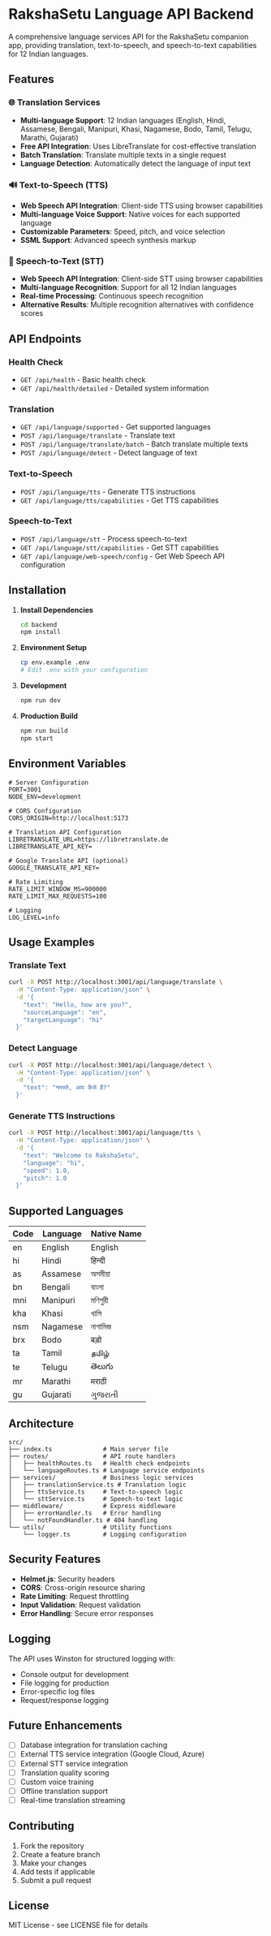 # RakshaSetu Language API Backend

A comprehensive language services API for the RakshaSetu companion app, providing translation, text-to-speech, and speech-to-text capabilities for 12 Indian languages.

## Features

### 🌐 Translation Services
- **Multi-language Support**: 12 Indian languages (English, Hindi, Assamese, Bengali, Manipuri, Khasi, Nagamese, Bodo, Tamil, Telugu, Marathi, Gujarati)
- **Free API Integration**: Uses LibreTranslate for cost-effective translation
- **Batch Translation**: Translate multiple texts in a single request
- **Language Detection**: Automatically detect the language of input text

### 🔊 Text-to-Speech (TTS)
- **Web Speech API Integration**: Client-side TTS using browser capabilities
- **Multi-language Voice Support**: Native voices for each supported language
- **Customizable Parameters**: Speed, pitch, and voice selection
- **SSML Support**: Advanced speech synthesis markup

### 🎤 Speech-to-Text (STT)
- **Web Speech API Integration**: Client-side STT using browser capabilities
- **Multi-language Recognition**: Support for all 12 Indian languages
- **Real-time Processing**: Continuous speech recognition
- **Alternative Results**: Multiple recognition alternatives with confidence scores

## API Endpoints

### Health Check
- `GET /api/health` - Basic health check
- `GET /api/health/detailed` - Detailed system information

### Translation
- `GET /api/language/supported` - Get supported languages
- `POST /api/language/translate` - Translate text
- `POST /api/language/translate/batch` - Batch translate multiple texts
- `POST /api/language/detect` - Detect language of text

### Text-to-Speech
- `POST /api/language/tts` - Generate TTS instructions
- `GET /api/language/tts/capabilities` - Get TTS capabilities

### Speech-to-Text
- `POST /api/language/stt` - Process speech-to-text
- `GET /api/language/stt/capabilities` - Get STT capabilities
- `GET /api/language/web-speech/config` - Get Web Speech API configuration

## Installation

1. **Install Dependencies**
   ```bash
   cd backend
   npm install
   ```

2. **Environment Setup**
   ```bash
   cp env.example .env
   # Edit .env with your configuration
   ```

3. **Development**
   ```bash
   npm run dev
   ```

4. **Production Build**
   ```bash
   npm run build
   npm start
   ```

## Environment Variables

```env
# Server Configuration
PORT=3001
NODE_ENV=development

# CORS Configuration
CORS_ORIGIN=http://localhost:5173

# Translation API Configuration
LIBRETRANSLATE_URL=https://libretranslate.de
LIBRETRANSLATE_API_KEY=

# Google Translate API (optional)
GOOGLE_TRANSLATE_API_KEY=

# Rate Limiting
RATE_LIMIT_WINDOW_MS=900000
RATE_LIMIT_MAX_REQUESTS=100

# Logging
LOG_LEVEL=info
```

## Usage Examples

### Translate Text
```bash
curl -X POST http://localhost:3001/api/language/translate \
  -H "Content-Type: application/json" \
  -d '{
    "text": "Hello, how are you?",
    "sourceLanguage": "en",
    "targetLanguage": "hi"
  }'
```

### Detect Language
```bash
curl -X POST http://localhost:3001/api/language/detect \
  -H "Content-Type: application/json" \
  -d '{
    "text": "नमस्ते, आप कैसे हैं?"
  }'
```

### Generate TTS Instructions
```bash
curl -X POST http://localhost:3001/api/language/tts \
  -H "Content-Type: application/json" \
  -d '{
    "text": "Welcome to RakshaSetu",
    "language": "hi",
    "speed": 1.0,
    "pitch": 1.0
  }'
```

## Supported Languages

| Code | Language | Native Name |
|------|----------|-------------|
| en   | English  | English     |
| hi   | Hindi    | हिन्दी      |
| as   | Assamese | অসমীয়া     |
| bn   | Bengali  | বাংলা       |
| mni  | Manipuri | মণিপুরী     |
| kha  | Khasi    | খাসি        |
| nsm  | Nagamese | নাগামিজ     |
| brx  | Bodo     | बड़ो        |
| ta   | Tamil    | தமிழ்       |
| te   | Telugu   | తెలుగు      |
| mr   | Marathi  | मराठी       |
| gu   | Gujarati | ગુજરાતી     |

## Architecture

```
src/
├── index.ts              # Main server file
├── routes/               # API route handlers
│   ├── healthRoutes.ts   # Health check endpoints
│   └── languageRoutes.ts # Language service endpoints
├── services/             # Business logic services
│   ├── translationService.ts # Translation logic
│   ├── ttsService.ts     # Text-to-speech logic
│   └── sttService.ts     # Speech-to-text logic
├── middleware/           # Express middleware
│   ├── errorHandler.ts   # Error handling
│   └── notFoundHandler.ts # 404 handling
└── utils/                # Utility functions
    └── logger.ts         # Logging configuration
```

## Security Features

- **Helmet.js**: Security headers
- **CORS**: Cross-origin resource sharing
- **Rate Limiting**: Request throttling
- **Input Validation**: Request validation
- **Error Handling**: Secure error responses

## Logging

The API uses Winston for structured logging with:
- Console output for development
- File logging for production
- Error-specific log files
- Request/response logging

## Future Enhancements

- [ ] Database integration for translation caching
- [ ] External TTS service integration (Google Cloud, Azure)
- [ ] External STT service integration
- [ ] Translation quality scoring
- [ ] Custom voice training
- [ ] Offline translation support
- [ ] Real-time translation streaming

## Contributing

1. Fork the repository
2. Create a feature branch
3. Make your changes
4. Add tests if applicable
5. Submit a pull request

## License

MIT License - see LICENSE file for details
